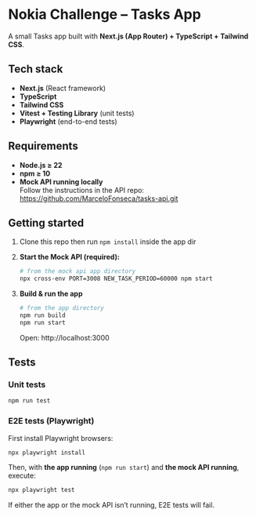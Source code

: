 # Nokia Challenge – Tasks App

A small Tasks app built with **Next.js (App Router) + TypeScript + Tailwind CSS**.

## Tech stack

- **Next.js** (React framework)
- **TypeScript**
- **Tailwind CSS**
- **Vitest + Testing Library** (unit tests)
- **Playwright** (end-to-end tests)

## Requirements

- **Node.js ≥ 22**
- **npm ≥ 10**
- **Mock API running locally**  
  Follow the instructions in the API repo:  
  https://github.com/MarceloFonseca/tasks-api.git

## Getting started

1.  Clone this repo then run `npm install` inside the app dir

2.  **Start the Mock API (required):**

    ```bash
    # from the mock api app directory
    npx cross-env PORT=3008 NEW_TASK_PERIOD=60000 npm start
    ```

3.  **Build & run the app**
    ```bash
    # from the app directory
    npm run build
    npm run start
    ```
    Open: http://localhost:3000

## Tests

### Unit tests

```bash
npm run test
```

### E2E tests (Playwright)

First install Playwright browsers:

```bash
npx playwright install
```

Then, with **the app running** (`npm run start`) and **the mock API running**, execute:

```bash
npx playwright test
```

If either the app or the mock API isn’t running, E2E tests will fail.
